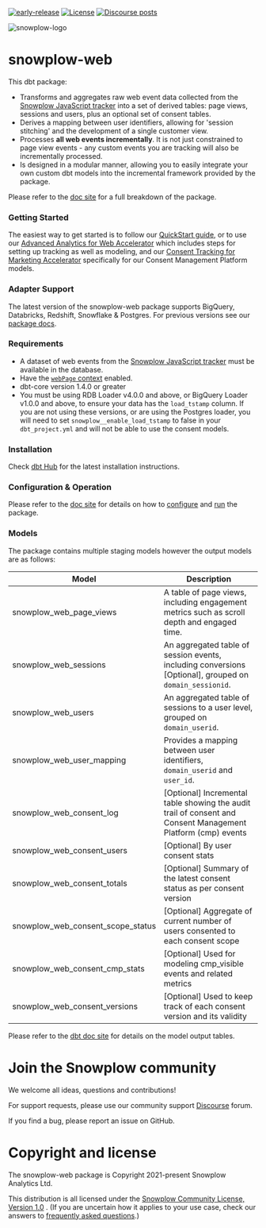 [![early-release]][tracker-classification] [![License][license-image]][license] [![Discourse posts][discourse-image]][discourse]

![snowplow-logo](https://raw.githubusercontent.com/snowplow/dbt-snowplow-utils/main/assets/snowplow_logo.png)

# snowplow-web

This dbt package:

- Transforms and aggregates raw web event data collected from the [Snowplow JavaScript tracker][tracker-docs] into a set of derived tables: page views, sessions and users, plus an optional set of consent tables.
- Derives a mapping between user identifiers, allowing for 'session stitching' and the development of a single customer view.
- Processes **all web events incrementally**. It is not just constrained to page view events - any custom events you are tracking will also be incrementally processed.
- Is designed in a modular manner, allowing you to easily integrate your own custom dbt models into the incremental framework provided by the package.

Please refer to the [doc site](https://docs.snowplow.io/docs/modeling-your-data/modeling-your-data-with-dbt/dbt-models/dbt-web-data-model/) for a full breakdown of the package.

### Getting Started

The easiest way to get started is to follow our [QuickStart guide](https://docs.snowplow.io/docs/modeling-your-data/modeling-your-data-with-dbt/dbt-quickstart/web/), or to use our [Advanced Analytics for Web Accelerator](https://docs.snowplow.io/accelerators/web/) which includes steps for setting up tracking as well as modeling, and our [Consent Tracking for Marketing Accelerator](https://docs.snowplow.io/accelerators/consent/) specifically for our Consent Management Platform models.

### Adapter Support

The latest version of the snowplow-web package supports BigQuery, Databricks, Redshift, Snowflake & Postgres. For previous versions see our [package docs](https://docs.snowplow.io/docs/modeling-your-data/modeling-your-data-with-dbt/).

### Requirements

- A dataset of web events from the [Snowplow JavaScript tracker][tracker-docs] must be available in the database.
- Have the [`webPage` context][webpage-context] enabled.
- dbt-core version 1.4.0 or greater
- You must be using RDB Loader v4.0.0 and above, or BigQuery Loader v1.0.0 and above, to ensure your data has the `load_tstamp` column. If you are not using these versions, or are using the Postgres loader, you will need to set `snowplow__enable_load_tstamp` to false in your` dbt_project.yml` and will not be able to use the consent models.

### Installation

Check [dbt Hub](https://hub.getdbt.com/snowplow/snowplow_web/latest/) for the latest installation instructions.

### Configuration & Operation

Please refer to the [doc site](https://docs.snowplow.io/docs/modeling-your-data/modeling-your-data-with-dbt/) for details on how to [configure](https://docs.snowplow.io/docs/modeling-your-data/modeling-your-data-with-dbt/dbt-configuration/web/) and [run](https://docs.snowplow.io/docs/modeling-your-data/modeling-your-data-with-dbt/dbt-quickstart/web/) the package.

### Models

The package contains multiple staging models however the output models are as follows:

| Model                             | Description                                                                                                  |
| --------------------------------- | ------------------------------------------------------------------------------------------------------------ |
| snowplow_web_page_views           | A table of page views, including engagement metrics such as scroll depth and engaged time.                   |
| snowplow_web_sessions             | An aggregated table of session events, including conversions [Optional], grouped on `domain_sessionid`.      |
| snowplow_web_users                | An aggregated table of sessions to a user level, grouped on `domain_userid`.                                 |
| snowplow_web_user_mapping         | Provides a mapping between user identifiers, `domain_userid` and `user_id`.                                  |
| snowplow_web_consent_log          | [Optional] Incremental table showing the audit trail of consent and Consent Management Platform (cmp) events |
| snowplow_web_consent_users        | [Optional] By user consent stats                                                                             |
| snowplow_web_consent_totals       | [Optional] Summary of the latest consent status as per consent version                                       |
| snowplow_web_consent_scope_status | [Optional] Aggregate of current number of users consented to each consent scope                              |
| snowplow_web_consent_cmp_stats    | [Optional] Used for modeling cmp_visible events and related metrics                                          |
| snowplow_web_consent_versions     | [Optional] Used to keep track of each consent version and its validity                                       |

Please refer to the [dbt doc site](https://snowplow.github.io/dbt-snowplow-web/#!/overview/snowplow_web) for details on the model output tables.

# Join the Snowplow community

We welcome all ideas, questions and contributions!

For support requests, please use our community support [Discourse][discourse] forum.

If you find a bug, please report an issue on GitHub.

# Copyright and license

The snowplow-web package is Copyright 2021-present Snowplow Analytics Ltd.

This distribution is all licensed under the [Snowplow Community License, Version 1.0][license] . (If you are uncertain how it applies to your use case, check our answers to [frequently asked questions](https://docs.snowplow.io/docs/contributing/community-license-faq/).)

[license]: https://docs.snowplow.io/community-license-1.0/
[license-image]: http://img.shields.io/badge/license-Snowplow--Community--1-blue.svg?style=flat
[tracker-classification]: https://docs.snowplow.io/docs/collecting-data/collecting-from-own-applications/tracker-maintenance-classification/
[early-release]: https://img.shields.io/static/v1?style=flat&label=Snowplow&message=Early%20Release&color=014477&labelColor=9ba0aa&logo=data:image/png;base64,iVBORw0KGgoAAAANSUhEUgAAABAAAAAQCAMAAAAoLQ9TAAAAeFBMVEVMaXGXANeYANeXANZbAJmXANeUANSQAM+XANeMAMpaAJhZAJeZANiXANaXANaOAM2WANVnAKWXANZ9ALtmAKVaAJmXANZaAJlXAJZdAJxaAJlZAJdbAJlbAJmQAM+UANKZANhhAJ+EAL+BAL9oAKZnAKVjAKF1ALNBd8J1AAAAKHRSTlMAa1hWXyteBTQJIEwRgUh2JjJon21wcBgNfmc+JlOBQjwezWF2l5dXzkW3/wAAAHpJREFUeNokhQOCA1EAxTL85hi7dXv/E5YPCYBq5DeN4pcqV1XbtW/xTVMIMAZE0cBHEaZhBmIQwCFofeprPUHqjmD/+7peztd62dWQRkvrQayXkn01f/gWp2CrxfjY7rcZ5V7DEMDQgmEozFpZqLUYDsNwOqbnMLwPAJEwCopZxKttAAAAAElFTkSuQmCC
[tracker-docs]: https://docs.snowplow.io/docs/collecting-data/collecting-from-own-applications/javascript-trackers/
[webpage-context]: https://docs.snowplow.io/docs/collecting-data/collecting-from-own-applications/javascript-trackers/javascript-tracker/javascript-tracker-v3/tracker-setup/initialization-options/#adding-predefined-contexts
[dbt-package-docs]: https://docs.getdbt.com/docs/building-a-dbt-project/package-management
[discourse-image]: https://img.shields.io/discourse/posts?server=https%3A%2F%2Fdiscourse.snowplow.io%2F
[discourse]: http://discourse.snowplow.io/

